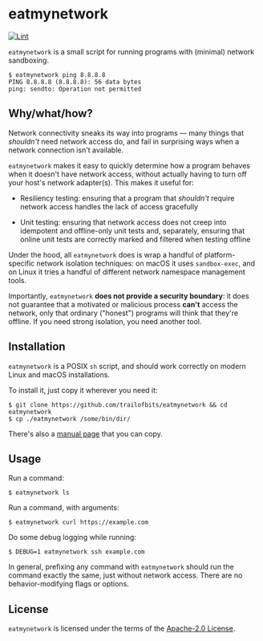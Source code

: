 eatmynetwork
============

[![Lint](https://github.com/trailofbits/eatmynetwork/actions/workflows/lint.yml/badge.svg)](https://github.com/trailofbits/eatmynetwork/actions/workflows/lint.yml)

`eatmynetwork` is a small script for running programs with (minimal) network
sandboxing.

```console
$ eatmynetwork ping 8.8.8.8
PING 8.8.8.8 (8.8.8.8): 56 data bytes
ping: sendto: Operation not permitted
```

## Why/what/how?

Network connectivity sneaks its way into programs &mdash; many things that
*shouldn't* need network access do, and fail in surprising ways when a network
connection isn't available.

`eatmynetwork` makes it easy to quickly determine how a program behaves when it
doesn't have network access, without actually having to turn off your host's
network adapter(s). This makes it useful for:

* Resiliency testing: ensuring that a program that *shouldn't* require network
  access handles the lack of access gracefully

* Unit testing: ensuring that network access does not creep into idempotent and
  offline-only unit tests and, separately, ensuring that online unit tests
  are correctly marked and filtered when testing offline

Under the hood, all `eatmynetwork` does is wrap a handful of platform-specific
network isolation techniques: on macOS it uses `sandbox-exec`, and on Linux
it tries a handful of different network namespace management tools.

Importantly, `eatmynetwork` **does not provide a security boundary**: it does
not guarantee that a motivated or malicious process **can't** access the
network, only that ordinary ("honest") programs will think that they're offline.
If you need strong isolation, you need another tool.

## Installation

`eatmynetwork` is a POSIX `sh` script, and should work correctly on
modern Linux and macOS installations.

To install it, just copy it wherever you need it:

```console
$ git clone https://github.com/trailofbits/eatmynetwork && cd eatmynetwork
$ cp ./eatmynetwork /some/bin/dir/
```

There's also a [manual page](./eatmynetwork.1) that you can copy.

## Usage

Run a command:

```console
$ eatmynetwork ls
```

Run a command, with arguments:

```console
$ eatmynetwork curl https://example.com
```

Do some debug logging while running:

```console
$ DEBUG=1 eatmynetwork ssh example.com
```

In general, prefixing any command with `eatmynetwork` should run the command
exactly the same, just without network access. There are no behavior-modifying
flags or options.

## License

`eatmynetwork` is licensed under the terms of the
[Apache-2.0 License](./LICENSE).
